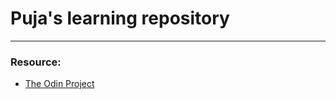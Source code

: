 # Puja's learning repository

---
### Resource:
- [The Odin Project](https://www.theodinproject.com/)


